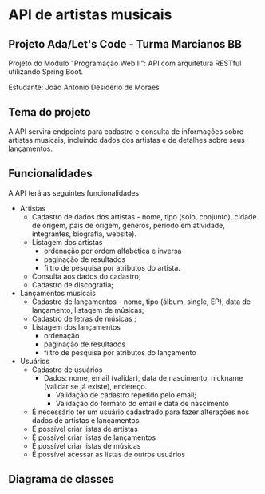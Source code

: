 # API de artistas musicais

## Projeto Ada/Let's Code - Turma Marcianos BB

Projeto do Módulo "Programação Web II": API com arquitetura RESTful utilizando Spring Boot.

Estudante: João Antonio Desiderio de Moraes

## Tema do projeto

A API servirá endpoints para cadastro e consulta de informações sobre artistas musicais, incluindo dados dos artistas e de detalhes sobre seus lançamentos.

## Funcionalidades

A API terá as seguintes funcionalidades:
- Artistas 
  - Cadastro de dados dos artistas - nome, tipo (solo, conjunto), cidade de origem, país de origem, gêneros, período em atividade, integrantes, biografia, website).
  - Listagem dos artistas 
    - ordenação por ordem alfabética e inversa
    - paginação de resultados
    - filtro de pesquisa por atributos do artista.
  - Consulta aos dados do cadastro;
  - Cadastro de discografia;
- Lançamentos musicais 
  - Cadastro de lançamentos - nome, tipo (álbum, single, EP), data de lançamento, listagem de músicas;
  - Cadastro de letras de músicas ;
  - Listagem dos lançamentos
    - ordenação
    - paginação de resultados
    - filtro de pesquisa por atributos do lançamento
- Usuários
  - Cadastro de usuários
    - Dados: nome, email (validar), data de nascimento, nickname (validar se já existe), endereço.
      - Validação de cadastro repetido pelo email;
      - Validação do formato do email e data de nascimento
  - É necessário ter um usuário cadastrado para fazer alterações nos dados de artistas e lançamentos.
  - É possível criar listas de artistas
  - É possível criar listas de lançamentos
  - É possível criar listas de músicas
  - É possível acessar as listas de outros usuários

## Diagrama de classes